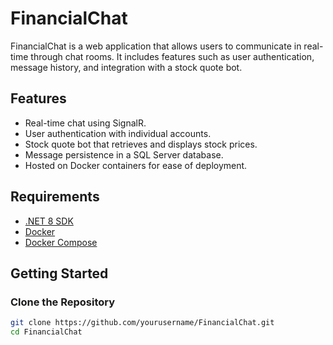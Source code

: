 # FinancialChat

FinancialChat is a web application that allows users to communicate in real-time through chat rooms. It includes features such as user authentication, message history, and integration with a stock quote bot.

## Features

- Real-time chat using SignalR.
- User authentication with individual accounts.
- Stock quote bot that retrieves and displays stock prices.
- Message persistence in a SQL Server database.
- Hosted on Docker containers for ease of deployment.

## Requirements

- [.NET 8 SDK](https://dotnet.microsoft.com/download/dotnet/8.0)
- [Docker](https://www.docker.com/get-started)
- [Docker Compose](https://docs.docker.com/compose/)

## Getting Started

### Clone the Repository

```sh
git clone https://github.com/yourusername/FinancialChat.git
cd FinancialChat